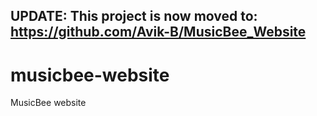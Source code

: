 ## UPDATE: This project is now moved to: https://github.com/Avik-B/MusicBee_Website

# musicbee-website
MusicBee website
